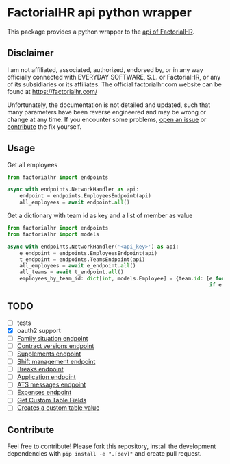 # FactorialHR api python wrapper

This package provides a python wrapper to the [api of FactorialHR](https://apidoc.factorialhr.com/docs).

## Disclaimer

I am not affiliated, associated, authorized, endorsed by, or in any way officially connected with EVERYDAY SOFTWARE, S.L. or FactorialHR, or any of its subsidiaries or its affiliates. The official factorialhr.com website can be found at https://factorialhr.com/

Unfortunately, the documentation is not detailed and updated, such that many parameters have been reverse engineered and
may be wrong or change at any time. If you encounter some
problems, [open an issue](https://github.com/leon1995/factorialhr/issues) or [contribute](#Contribute) the fix yourself.

## Usage

Get all employees
```python
from factorialhr import endpoints

async with endpoints.NetworkHandler as api:
    endpoint = endpoints.EmployeesEndpoint(api)
    all_employees = await endpoint.all()
```
Get a dictionary with team id as key and a list of member as value
```python
from factorialhr import endpoints
from factorialhr import models

async with endpoints.NetworkHandler('<api_key>') as api:
    e_endpoint = endpoints.EmployeesEndpoint(api)
    t_endpoint = endpoints.TeamsEndpoint(api)
    all_employees = await e_endpoint.all()
    all_teams = await t_endpoint.all()
    employees_by_team_id: dict[int, models.Employee] = {team.id: [e for e in all_employees
                                                                  if e.id in team.employee_ids] for team in all_teams}
```

## TODO

- [ ] tests
- [x] oauth2 support
- [ ] [Family situation endpoint](https://apidoc.factorialhr.com/reference/get_v1-payroll-family-situation)
- [ ] [Contract versions endpoint](https://apidoc.factorialhr.com/reference/get_v1-payroll-contract-versions)
- [ ] [Supplements endpoint](https://apidoc.factorialhr.com/reference/get_v1-payroll-supplements)
- [ ] [Shift management endpoint](https://apidoc.factorialhr.com/reference/get_v1-time-shifts-management)
- [ ] [Breaks endpoint](https://apidoc.factorialhr.com/reference/post_v1-time-breaks-start)
- [ ] [Application endpoint](https://apidoc.factorialhr.com/reference/post_v1-ats-applications)
- [ ] [ATS messages endpoint](https://apidoc.factorialhr.com/reference/get_v1-ats-messages)
- [ ] [Expenses endpoint](https://apidoc.factorialhr.com/reference/get_v1-finance-expenses)
- [ ] [Get Custom Table Fields](https://apidoc.factorialhr.com/reference/get_v1-core-custom-tables-id-values-employee-id)
- [ ] [Creates a custom table value](https://apidoc.factorialhr.com/reference/post_v1-core-custom-tables-id-values-employee-id)

## Contribute

Feel free to contribute! Please fork this repository, install the development dependencies with `pip install -e ".[dev]"`
and create pull request.